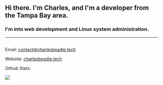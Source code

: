 ## Hi there. I'm Charles, and I'm a developer from the Tampa Bay area. 
### I'm into web development and Linux system administration.
___
\
Email: [contact@charlesbeadle.tech](mailto:contact@charlesbeadle.tech)

Website: [charlesbeadle.tech](charlesbeadle.tech)

Github Stats:
<br>

![](https://github-readme-stats.vercel.app/api/top-langs/?username=charlesbeadle&theme=react)